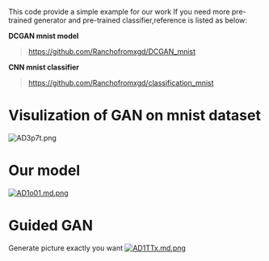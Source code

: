This code provide a simple example for our work
If you need more pre-trained generator and pre-trained classifier,reference is listed as below:

**DCGAN mnist model**
>https://github.com/Ranchofromxgd/DCGAN_mnist

**CNN mnist classifier**
>https://github.com/Ranchofromxgd/classification_mnist

# Visulization of GAN on mnist dataset
![AD3p7t.png](https://s2.ax1x.com/2019/03/30/AD3p7t.png)

# Our model
[![AD1o01.md.png](https://s2.ax1x.com/2019/03/30/AD1o01.md.png)](https://imgchr.com/i/AD1o01)

# Guided GAN
Generate picture exactly you want
[![AD1TTx.md.png](https://s2.ax1x.com/2019/03/30/AD1TTx.md.png)](https://imgchr.com/i/AD1TTx)
